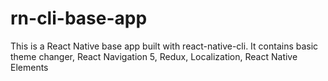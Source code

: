 # rn-cli-base-app
This is a React Native base app built with react-native-cli. It contains basic theme changer, React Navigation 5, Redux, Localization, React Native Elements
